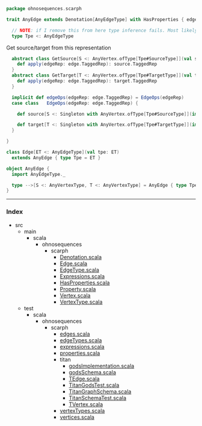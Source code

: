 
```scala
package ohnosequences.scarph

trait AnyEdge extends Denotation[AnyEdgeType] with HasProperties { edge =>

  // NOTE: if I remove this from here type inference fails. Most likely a bug
  type Tpe <: AnyEdgeType
```

Get source/target from this representation

```scala
  abstract class GetSource[S <: AnyVertex.ofType[Tpe#SourceType]](val source: S) {
    def apply(edgeRep: edge.TaggedRep): source.TaggedRep
  }
  abstract class GetTarget[T <: AnyVertex.ofType[Tpe#TargetType]](val target: T) {
    def apply(edgeRep: edge.TaggedRep): target.TaggedRep
  }

  implicit def edgeOps(edgeRep: edge.TaggedRep) = EdgeOps(edgeRep)
  case class   EdgeOps(edgeRep: edge.TaggedRep) {

    def source[S <: Singleton with AnyVertex.ofType[Tpe#SourceType]](implicit getter: GetSource[S]) = getter(edgeRep)

    def target[T <: Singleton with AnyVertex.ofType[Tpe#TargetType]](implicit getter: GetTarget[T]) = getter(edgeRep)
  }

}

class Edge[ET <: AnyEdgeType](val tpe: ET) 
  extends AnyEdge { type Tpe = ET }

object AnyEdge {
  import AnyEdgeType._

  type -->[S <: AnyVertexType, T <: AnyVertexType] = AnyEdge { type Tpe <: S ==> T }
}

```


------

### Index

+ src
  + main
    + scala
      + ohnosequences
        + scarph
          + [Denotation.scala][main/scala/ohnosequences/scarph/Denotation.scala]
          + [Edge.scala][main/scala/ohnosequences/scarph/Edge.scala]
          + [EdgeType.scala][main/scala/ohnosequences/scarph/EdgeType.scala]
          + [Expressions.scala][main/scala/ohnosequences/scarph/Expressions.scala]
          + [HasProperties.scala][main/scala/ohnosequences/scarph/HasProperties.scala]
          + [Property.scala][main/scala/ohnosequences/scarph/Property.scala]
          + [Vertex.scala][main/scala/ohnosequences/scarph/Vertex.scala]
          + [VertexType.scala][main/scala/ohnosequences/scarph/VertexType.scala]
  + test
    + scala
      + ohnosequences
        + scarph
          + [edges.scala][test/scala/ohnosequences/scarph/edges.scala]
          + [edgeTypes.scala][test/scala/ohnosequences/scarph/edgeTypes.scala]
          + [expressions.scala][test/scala/ohnosequences/scarph/expressions.scala]
          + [properties.scala][test/scala/ohnosequences/scarph/properties.scala]
          + titan
            + [godsImplementation.scala][test/scala/ohnosequences/scarph/titan/godsImplementation.scala]
            + [godsSchema.scala][test/scala/ohnosequences/scarph/titan/godsSchema.scala]
            + [TEdge.scala][test/scala/ohnosequences/scarph/titan/TEdge.scala]
            + [TitanGodsTest.scala][test/scala/ohnosequences/scarph/titan/TitanGodsTest.scala]
            + [TitanGraphSchema.scala][test/scala/ohnosequences/scarph/titan/TitanGraphSchema.scala]
            + [TitanSchemaTest.scala][test/scala/ohnosequences/scarph/titan/TitanSchemaTest.scala]
            + [TVertex.scala][test/scala/ohnosequences/scarph/titan/TVertex.scala]
          + [vertexTypes.scala][test/scala/ohnosequences/scarph/vertexTypes.scala]
          + [vertices.scala][test/scala/ohnosequences/scarph/vertices.scala]

[main/scala/ohnosequences/scarph/Denotation.scala]: Denotation.scala.md
[main/scala/ohnosequences/scarph/Edge.scala]: Edge.scala.md
[main/scala/ohnosequences/scarph/EdgeType.scala]: EdgeType.scala.md
[main/scala/ohnosequences/scarph/Expressions.scala]: Expressions.scala.md
[main/scala/ohnosequences/scarph/HasProperties.scala]: HasProperties.scala.md
[main/scala/ohnosequences/scarph/Property.scala]: Property.scala.md
[main/scala/ohnosequences/scarph/Vertex.scala]: Vertex.scala.md
[main/scala/ohnosequences/scarph/VertexType.scala]: VertexType.scala.md
[test/scala/ohnosequences/scarph/edges.scala]: ../../../../test/scala/ohnosequences/scarph/edges.scala.md
[test/scala/ohnosequences/scarph/edgeTypes.scala]: ../../../../test/scala/ohnosequences/scarph/edgeTypes.scala.md
[test/scala/ohnosequences/scarph/expressions.scala]: ../../../../test/scala/ohnosequences/scarph/expressions.scala.md
[test/scala/ohnosequences/scarph/properties.scala]: ../../../../test/scala/ohnosequences/scarph/properties.scala.md
[test/scala/ohnosequences/scarph/titan/godsImplementation.scala]: ../../../../test/scala/ohnosequences/scarph/titan/godsImplementation.scala.md
[test/scala/ohnosequences/scarph/titan/godsSchema.scala]: ../../../../test/scala/ohnosequences/scarph/titan/godsSchema.scala.md
[test/scala/ohnosequences/scarph/titan/TEdge.scala]: ../../../../test/scala/ohnosequences/scarph/titan/TEdge.scala.md
[test/scala/ohnosequences/scarph/titan/TitanGodsTest.scala]: ../../../../test/scala/ohnosequences/scarph/titan/TitanGodsTest.scala.md
[test/scala/ohnosequences/scarph/titan/TitanGraphSchema.scala]: ../../../../test/scala/ohnosequences/scarph/titan/TitanGraphSchema.scala.md
[test/scala/ohnosequences/scarph/titan/TitanSchemaTest.scala]: ../../../../test/scala/ohnosequences/scarph/titan/TitanSchemaTest.scala.md
[test/scala/ohnosequences/scarph/titan/TVertex.scala]: ../../../../test/scala/ohnosequences/scarph/titan/TVertex.scala.md
[test/scala/ohnosequences/scarph/vertexTypes.scala]: ../../../../test/scala/ohnosequences/scarph/vertexTypes.scala.md
[test/scala/ohnosequences/scarph/vertices.scala]: ../../../../test/scala/ohnosequences/scarph/vertices.scala.md